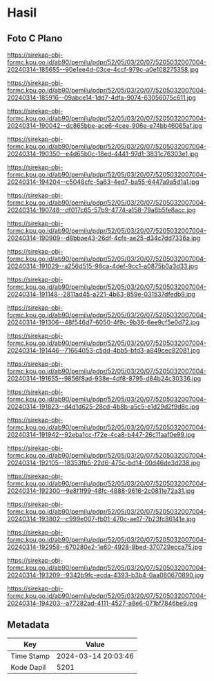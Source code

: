 # Hasil

## Foto C Plano

https://sirekap-obj-formc.kpu.go.id/ab90/pemilu/pdpr/52/05/03/20/07/5205032007004-20240314-185655--90e1ee4d-03ce-4ccf-979c-a0e108275358.jpg

https://sirekap-obj-formc.kpu.go.id/ab90/pemilu/pdpr/52/05/03/20/07/5205032007004-20240314-185916--09abce14-1dd7-4dfa-9074-63056075c611.jpg

https://sirekap-obj-formc.kpu.go.id/ab90/pemilu/pdpr/52/05/03/20/07/5205032007004-20240314-190042--dc865bbe-ace6-4cee-906e-e74bb46065af.jpg

https://sirekap-obj-formc.kpu.go.id/ab90/pemilu/pdpr/52/05/03/20/07/5205032007004-20240314-190350--e4d65b0c-18ed-4441-97d1-3831c76303e1.jpg

https://sirekap-obj-formc.kpu.go.id/ab90/pemilu/pdpr/52/05/03/20/07/5205032007004-20240314-194204--c5048cfc-5a63-4ed7-ba55-6447a9a5d1a1.jpg

https://sirekap-obj-formc.kpu.go.id/ab90/pemilu/pdpr/52/05/03/20/07/5205032007004-20240314-190748--df017c65-57b9-4774-a158-79a8b5fe8acc.jpg

https://sirekap-obj-formc.kpu.go.id/ab90/pemilu/pdpr/52/05/03/20/07/5205032007004-20240314-190909--d8bbae43-26df-4cfe-ae25-d34c7dd7336a.jpg

https://sirekap-obj-formc.kpu.go.id/ab90/pemilu/pdpr/52/05/03/20/07/5205032007004-20240314-191029--a256d515-98ca-4def-9cc1-a0875b0a3d33.jpg

https://sirekap-obj-formc.kpu.go.id/ab90/pemilu/pdpr/52/05/03/20/07/5205032007004-20240314-191148--2811ad45-a221-4b63-859e-031537dfedb9.jpg

https://sirekap-obj-formc.kpu.go.id/ab90/pemilu/pdpr/52/05/03/20/07/5205032007004-20240314-191306--48f546d7-6050-4f9c-9b36-6ee9cf5e0d72.jpg

https://sirekap-obj-formc.kpu.go.id/ab90/pemilu/pdpr/52/05/03/20/07/5205032007004-20240314-191446--71664053-c5dd-4bb5-bfd3-a849cec82081.jpg

https://sirekap-obj-formc.kpu.go.id/ab90/pemilu/pdpr/52/05/03/20/07/5205032007004-20240314-191655--9856f8ad-938e-4df8-8795-d84b24c30336.jpg

https://sirekap-obj-formc.kpu.go.id/ab90/pemilu/pdpr/52/05/03/20/07/5205032007004-20240314-191823--d4d1d625-28cd-4b8b-a5c5-e1d29d2f9d8c.jpg

https://sirekap-obj-formc.kpu.go.id/ab90/pemilu/pdpr/52/05/03/20/07/5205032007004-20240314-191942--92eba1cc-f72e-4ca8-b447-26c11aaf0e99.jpg

https://sirekap-obj-formc.kpu.go.id/ab90/pemilu/pdpr/52/05/03/20/07/5205032007004-20240314-192105--18353fb5-22d6-475c-bd14-00d46de3d238.jpg

https://sirekap-obj-formc.kpu.go.id/ab90/pemilu/pdpr/52/05/03/20/07/5205032007004-20240314-192300--9e8f1f99-48fc-4888-9616-2c0811e72a31.jpg

https://sirekap-obj-formc.kpu.go.id/ab90/pemilu/pdpr/52/05/03/20/07/5205032007004-20240314-193802--c999e007-fb01-470c-ae17-7b23fc86141e.jpg

https://sirekap-obj-formc.kpu.go.id/ab90/pemilu/pdpr/52/05/03/20/07/5205032007004-20240314-192958--670280e2-1e60-4928-8bed-370729ecca75.jpg

https://sirekap-obj-formc.kpu.go.id/ab90/pemilu/pdpr/52/05/03/20/07/5205032007004-20240314-193209--9342b9fc-ecda-4393-b3b4-0aa080670890.jpg

https://sirekap-obj-formc.kpu.go.id/ab90/pemilu/pdpr/52/05/03/20/07/5205032007004-20240314-194203--a77282ad-4111-4527-a8e6-071bf7846be9.jpg


## Metadata

| Key        | Value               |
| ---------- | ------------------- |
| Time Stamp | 2024-03-14 20:03:46 |
| Kode Dapil | 5201                |



